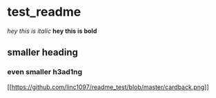 # test_readme

_hey this is italic_
**hey this is bold**

## smaller heading

### even smaller h3ad1ng

[[https://github.com/linc1097/readme_test/blob/master/cardback.png]]
